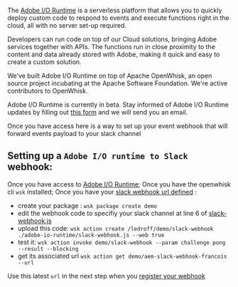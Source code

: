
The [Adobe I/O Runtime](https://www.adobe.io/apis/cloudplatform/runtime.html) is a serverless platform 
that allows you to quickly deploy custom code 
to respond to events and execute functions right in the cloud, all with no server set-up required.

Developers can run code on top of our Cloud solutions, bringing Adobe services together with APIs. 
The functions run in close proximity to the content and data already stored with Adobe,
 making it quick and easy to create a custom solution.

We’ve built Adobe I/O Runtime on top of Apache OpenWhisk, 
an open source project incubating at the Apache Software Foundation. We're active contributors to OpenWhisk.

Adobe I/O Runtime is currently in beta. 
Stay informed of Adobe I/O Runtime updates by filling out [this form](https://adobeio.typeform.com/to/RWhT8Y) and we will send you an email.

Once you have access here is a way to set up your event webhook that will forward events payload to your slack channel

## Setting up a `Adobe I/O runtime to Slack` webhook: 

Once you have access to [Adobe I/O Runtime](https://www.adobe.io/apis/cloudplatform/runtime.html); 
Once you have the openwhisk cli `wsk` installed; 
Once you have your [slack webhook url defined](https://api.slack.com/incoming-webhooks) : 

* create your package :  `wsk package create demo`
* edit the webhook code to specifiy your slack channel at line 6 of [slack-webhook.js](adobe-io-runtime/slack-webhook.js)
* upload this code: `wsk action create /ledroff/demo/slack-webhook ./adobe-io-runtime/slack-webhook.js --web true`
* test it:  `wsk action invoke demo/slack-webhook --param challenge pong --result --blocking`
* get its associated url `wsk action get demo/aem-slack-webhook-francois --url`


Use this latest `url` in the next step when you [register your webhook](3.aem-event-registration.md)